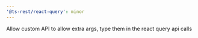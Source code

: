 ```yaml
---
'@ts-rest/react-query': minor
---
```


Allow custom API to allow extra args, type them in the react query api calls
